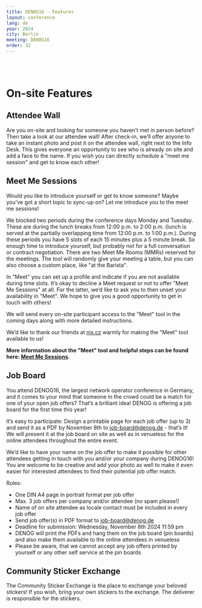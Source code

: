 ```yaml
---
title: DENOG16 - Features
layout: conference
lang: de
year: 2024
city: Berlin
meeting: DENOG16
order: 32
---
```


<br>
<br>

# On-site Features


## Attendee Wall
Are you on-site and looking for someone you haven’t met in person before? Then take a look at our attendee wall! After check-in, we’ll offer anyone to take an instant photo and post it on the attendee wall, right next to the Info Desk. This gives everyone an opportunity to see  who is already on site and add a face to the name. If you wish you can directly schedule a "meet me session" and get to know each other!


## Meet Me Sessions
Would you like to introduce yourself or get to know someone? Maybe you've got a short topic to sync-up on? Let me introduce you to the meet me sessions!

We blocked two periods during the conference days Monday and Tuesday. These are during the lunch breaks from 12:00 p.m. to 2:00 p.m. (lunch is served at the partially overlapping time from 12:00 p.m. to 1:00 p.m.). During these periods you have 5 slots of each 15 minutes plus a 5 minute break. So enough time to introduce yourself, but probably not for a full conversation or contract negotiation. There are two Meet Me Rooms (MMRs) reserved for the meetings. The tool will randomly give your meeting a table, but you can also choose a custom place, like "at the Barista". 

In "Meet" you can set up a profile and indicate if you are not available during time slots. It’s okay to decline a Meet request or not to offer "Meet Me Sessions" at all. For the latter, we’d like to ask you to then unset your availability in "Meet". We hope to give you a good opportunity to get in touch with others!

We will send every on-site participant access to the "Meet" tool in the coming days along with more detailed instructions. 

We’d like to thank our friends at <a href="https://nix.cz">nix.cz</a> warmly for making the "Meet" tool available to us!

<b>More information about the "Meet" tool and helpful steps can be found here: <a href="meetmesessions.html">Meet Me Sessions</a>.</b>


## Job Board
You attend DENOG16, the largest network operator conference in Germany, and it comes to your mind that someone in the crowd could be a match for one of your open job offers? That’s a brilliant idea! DENOG is offering a job board for the first time this year! 

It’s easy to participate: Design a printable page for each job offer (up to 3) and send it as a PDF by November 8th to job-board@denog.de - that’s it! We will present it at the job board on site as well as in venueless for the online attendees throughout the entire event. 

We’d like to have your name on the job offer to make it possible for other attendees getting in touch with you and/or your company during DENOG16! You are welcome to be creative and add your photo as well to make it even easier for interested attendees to find their potential job offer match.

Rules: 
- One DIN A4 page in portrait format per job offer
- Max. 3 job offers per company and/or attendee (no spam please!)
- Name of on site attendee as locale contact must be included in every job offer
- Send job offer(s) in PDF format to <a href="mailto:job-board@denog.de">job-board@denog.de</a>
- Deadline for submission: Wednesday, November 8th 2024 11:59 pm 
- DENOG will print the PDFs and hang them on the job board (pin boards) and also make them available to the online attendees in venueless
- Please be aware, that we cannot accept any job offers printed by yourself or any other self service at the pin boards


<!--
## Workspace quiet & Workspace loud
The Workspaces are dedicated rooms to work. You can choose between the room "workspace quiet" and the room "workspace loud". In the "workspace quiet" we ask everyone to be - quiet! Here you can write your emails or do whatever work without being interrupted by noise. In the "workspace loud" talking is allowed.

Both workspaces are equipped with chairs, tables, power (EU plug) and wifi.
-->


## Community Sticker Exchange
The Community Sticker Exchange is the place to exchange your beloved stickers! If you wish, bring your own stickers to the exchange. The deliverer is responsible for the stickers.

